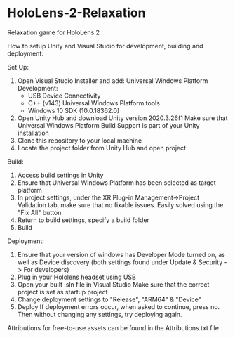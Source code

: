 # HoloLens-2-Relaxation
Relaxation game for HoloLens 2

How to setup Unity and Visual Studio for development, building and deployment:

Set Up:
1. Open Visual Studio Installer and add:
  Universal Windows Platform Development:
    - USB Device Connectivity
    - C++ (v143) Universal Windows Platform tools
    - Windows 10 SDK (10.0.18362.0)
2. Open Unity Hub and download Unity version 2020.3.26f1
  Make sure that Universal Windows Platform Build Support is part of your Unity installation
3. Clone this repository to your local machine
4. Locate the project folder from Unity Hub and open project

Build:
1. Access build settings in Unity
2. Ensure that Universal Windows Platform has been selected as target platform
3. In project settings, under the XR Plug-in Management->Project Validation tab, make sure that no fixable issues. Easily solved using the "Fix All" button
4. Return to build settings, specify a build folder
5. Build

Deployment:
1. Ensure that your version of windows has Developer Mode turned on, as well as Device discovery (both settings found under Update & Security -> For developers)
2. Plug in your Hololens headset using USB
3. Open your built .sln file in Visual Studio
  Make sure that the correct project is set as startup project
4. Change deployment settings to "Release", "ARM64" & "Device"
5. Deploy
  If deployment errors occur, when asked to continue, press no. Then without changing any settings, try deploying again.

Attributions for free-to-use assets can be found in the Attributions.txt file
